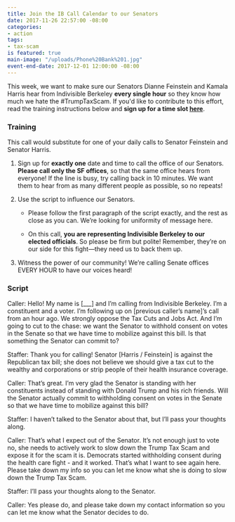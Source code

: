 ```yaml
---
title: Join the IB Call Calendar to our Senators
date: 2017-11-26 22:57:00 -08:00
categories:
- action
tags:
- tax-scam
is featured: true
main-image: "/uploads/Phone%20Bank%201.jpg"
event-end-date: 2017-12-01 12:00:00 -08:00
---
```


This week, we want to make sure our Senators Dianne Feinstein and Kamala Harris hear from Indivisible Berkeley **every single hour** so they know how much we hate the #TrumpTaxScam. If you'd like to contribute to this effort, read the training instructions below and **sign up for a time slot [here](https://docs.google.com/document/d/1i0avg6XWbuK1l5Tkm1kgoMycGSrvetoQhWTO61818a4/edit?usp=sharing)**.

### Training

This call would substitute for one of your daily calls to Senator Feinstein and Senator Harris.

1. Sign up for **exactly one** date and time to call the office of our Senators. **Please call only the SF offices**, so that the same office hears from everyone! If the line is busy, try calling back in 10 minutes. We want them to hear from as many different people as possible, so no repeats!

2. Use the script to influence our Senators.

     - Please follow the first paragraph of the script exactly, and the rest as close as you can. We’re looking for uniformity of message here.

     - On this call, **you are representing Indivisible Berkeley to our elected officials**. So please be firm but polite! Remember, they’re on our side for this fight—they need us to back them up.

3. Witness the power of our community! We’re calling Senate offices EVERY HOUR to have our voices heard!

### Script

Caller: Hello! My name is [___] and I’m calling from Indivisible Berkeley. I’m a constituent and a voter. I’m following up on [previous caller’s name]’s call from an hour ago. We strongly oppose the Tax Cuts and Jobs Act. And I’m going to cut to the chase: we want the Senator to withhold consent on votes in the Senate so that we have time to mobilize against this bill. Is that something the Senator can commit to?

Staffer: Thank you for calling! Senator [Harris / Feinstein] is against the Republican tax bill; she does not believe we should give a tax cut to the wealthy and corporations or strip people of their health insurance coverage.

Caller: That’s great. I’m very glad the Senator is standing with her constituents instead of standing with Donald Trump and his rich friends. Will the Senator actually commit to withholding consent on votes in the Senate so that we have time to mobilize against this bill?

Staffer: I haven’t talked to the Senator about that, but I’ll pass your thoughts along.

Caller: That’s what I expect out of the Senator. It’s not enough just to vote no, she needs to actively work to slow down the Trump Tax Scam and expose it for the scam it is. Democrats started withholding consent during the health care fight - and it worked. That’s what I want to see again here. Please take down my info so you can let me know what she is doing to slow down the Trump Tax Scam.

Staffer: I’ll pass your thoughts along to the Senator.

Caller: Yes please do, and please take down my contact information so you can let me know what the Senator decides to do.
